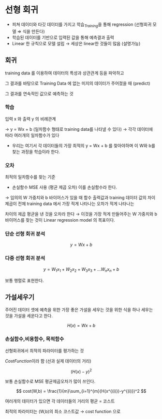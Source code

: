 # 선형 회귀
- 피쳐 데이터와 타깃 데이터를 가지고 학습$_{Training}$을 통해 regression (선형회귀 모델 ⇒ 식을 만든다)
- 학습된 데이터를 기반으로 입력된 값을 통해 예측결과 출력
- Linear 한 규칙으로 모델 설립 → 세상은 linear한 것들이 많음 (설명가능)

## 회귀

training data 를 이용하여 데이터의 특성과 상관관계 등을 파악하고 

그 결과를 바탕으로 Training Data 에 없는 미지의 데이터가 주어졌을 때 (predict) 

그 결과를 연속적인 값으로 예측하는 것

### 학습

입력 x 와 출력 y 의 비례관계

→ y = Wx + b (일차함수 형태로 training data를 나타낼 수 있다) → 각각 데이터에 따라 여러개의 일차함수가 있다

- 우리는 여기서 각 데이터들의 가장 최적의 y = Wx + b 를 찾아야하며 이 W와 b를 찾는 과정을 학습이라 한다.

### 오차

최적의 일차함수를 찾는 기준

- 손실함수 MSE 사용 (평균 제곱 오차) 이를 손실함수라 한다.

→ 임의의 W 가중치와 b 바이어스가 있을 때 함수 출력값과 training 데이터 값의 차이 제곱이 전체 training data 에서 가장 적게 나타나는 오차가 적게 나타나는

차이의 제곱 평균을 낸 것을 오차라 한다 → 이것을 가장 적게 만들어주는 W 가중치와 b 바이어스를 찾는 것이 Linear regression model 의 목표이다.

### 단순 선형 회귀 분석

$$
y=Wx+b
$$

### 다중 선형 회귀 분석

$$
y = W_1x_1 + W_2x_2 + W_3x_3 +. . .W_nx_n+b
$$

보통 행렬로 표현한다. 

## 가설세우기

주어진 데이터 셋에 예측을 위한 가장 좋은 가설을 세우는 것을 위한 식을 하나 세우는 것을 가설을 세운다고 한다. 

$$
H(x) = Wx+b 
$$

### 손실함수,비용함수, 목적함수

선형회귀에서 최적의 파라미터를 평가하는 것

$Cost Function$이라 함 (선과 실제 데이터의 거리)

$$
(H(x)-y)^2 
$$

보통 손실함수로 MSE 평균제곱오차가 많이 쓰인다.

$$
cost(W,b) = \frac{1}{m}\sum_{i=1}^{m}(H(x^{(i)})-y^{(i)})^2
$$

 여러개의 데이터가 있으면 각 데이터들의 거리의 평균 = 코스트

최적의 파라미터는 (W,b)의 최소 코스트값 → cost function 으로